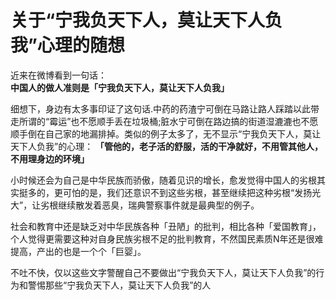 # 关于“宁我负天下人，莫让天下人负我”心理的随想

近来在微博看到一句话：
**中国人的做人准则是「宁我负天下人，莫让天下人负我」**

细想下，身边有太多事印证了这句话.中药的药渣宁可倒在马路让路人踩踏以此带走所谓的“霉运”也不愿顺手丢在垃圾桶;脏水宁可倒在路边搞的街道湿漉漉也不愿顺手倒在自己家的地漏排掉。类似的例子太多了，无不显示“宁我负天下人，莫让天下人负我”的心理：
**「管他的，老子活的舒服，活的干净就好，不用管其他人，不用理身边的环境」**

小时候还会为自己是中华民族而骄傲，随着见识的增长，愈发觉得中国人的劣根其实挺多的，更可怕的是，我们还意识不到这些劣根，甚至继续把这种劣根“发扬光大”，让劣根继续散发着恶臭，瑞典警察事件就是最典型的例子。

社会和教育中还是缺乏对中华民族各种「丑陋」的批判，相比各种「爱国教育」，个人觉得更需要这种对自身民族劣根不足的批判教育，不然国民素质N年还是很难提高，产出的也是一个个「巨婴」。

不吐不快，仅以这些文字警醒自己不要做出“宁我负天下人，莫让天下人负我”的行为和警惕那些“宁我负天下人，莫让天下人负我”的人
